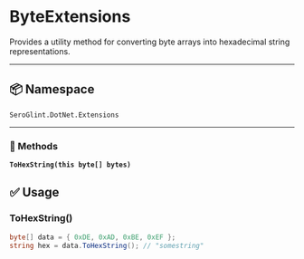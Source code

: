 # ByteExtensions

Provides a utility method for converting byte arrays into hexadecimal string representations.

---

## 📦 Namespace

`SeroGlint.DotNet.Extensions`

---

### 📘 Methods

**`ToHexString(this byte[] bytes)`**

## ✅ Usage

### ToHexString()

```csharp
byte[] data = { 0xDE, 0xAD, 0xBE, 0xEF };
string hex = data.ToHexString(); // "somestring"
```
